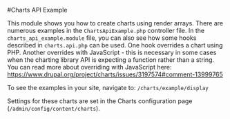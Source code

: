 #Charts API Example

This module shows you how to create charts using render arrays. There are
numerous examples in the `ChartsApiExample.php` controller file. In the
`charts_api_example.module` file, you can also see how some hooks described in
`charts.api.php` can be used. One hook overrides a chart using PHP. Another
overrides with JavaScript - this is necessary in some cases when the charting
library API is expecting a function rather than a string. You can read more
about overriding with JavaScript here:
https://www.drupal.org/project/charts/issues/3197574#comment-13999765

To see the examples in your site, navigate to: `/charts/example/display`

Settings for these charts are set in the Charts configuration page
(`/admin/config/content/charts`).

